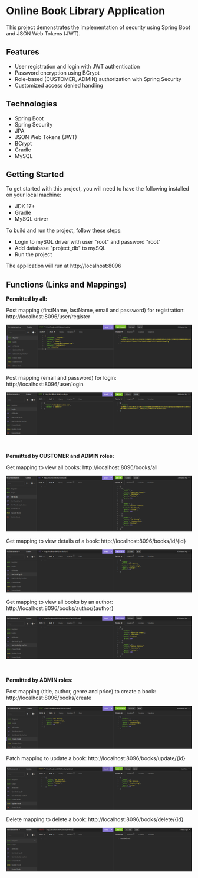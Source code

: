 # Online Book Library Application

This project demonstrates the implementation of security using Spring Boot and JSON Web Tokens (JWT).


## Features

* User registration and login with JWT authentication
* Password encryption using BCrypt
* Role-based (CUSTOMER, ADMIN) authorization with Spring Security
* Customized access denied handling


## Technologies

* Spring Boot
* Spring Security
* JPA
* JSON Web Tokens (JWT)
* BCrypt
* Gradle
* MySQL


## Getting Started

To get started with this project, you will need to have the following installed on your local machine:

* JDK 17+
* Gradle
* MySQL driver

To build and run the project, follow these steps:

* Login to mySQL driver with user "root" and password "root"
* Add database "project_db" to mySQL
* Run the project

The application will run at http://localhost:8096



## Functions (Links and Mappings)


**Permitted by all:**

Post mapping (firstName, lastName, email and password) for registration: http://localhost:8096/user/register

![img.png](Images/img.png)

Post mapping (email and password) for login: http://localhost:8096/user/login

![img_1.png](Images/img_1.png)

<br>

**Permitted by CUSTOMER and ADMIN roles:**

Get mapping to view all books: http://localhost:8096/books/all

![img_2.png](Images/img_2.png)

Get mapping to view details of a book: http://localhost:8096/books/id/{id}

![img_3.png](Images/img_3.png)

Get mapping to view all books by an author: http://localhost:8096/books/author/{author}

![img_4.png](Images/img_4.png)

<br>

**Permitted by ADMIN roles:**

Post mapping (title, author, genre and price)  to create a book: http://localhost:8096/books/create

![img_5.png](Images/img_5.png)

Patch mapping to update a book: http://localhost:8096/books/update/{id}

![img_6.png](Images/img_6.png)

Delete mapping to delete a book: http://localhost:8096/books/delete/{id}

![img_7.png](Images/img_7.png)
